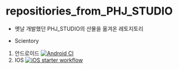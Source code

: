 # repositiories_from_PHJ_STUDIO

- 옛날 개발했던 PHJ_STUDIO의 산물을 옮겨온 레토지토리

- Scientory
1. 안드로이드
[![Android CI](https://github.com/Ttakttae/repositiories_from_PHJ_STUDIO/actions/workflows/android.yml/badge.svg?branch=main)](https://github.com/Ttakttae/repositiories_from_PHJ_STUDIO/actions/workflows/android.yml)
2. IOS
[![iOS starter workflow](https://github.com/Ttakttae/repositiories_from_PHJ_STUDIO/actions/workflows/ios.yml/badge.svg?branch=main)](https://github.com/Ttakttae/repositiories_from_PHJ_STUDIO/actions/workflows/ios.yml)
